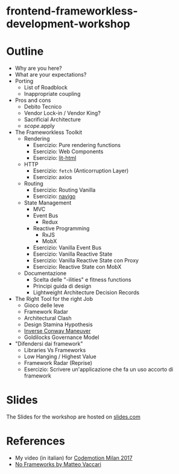 # frontend-frameworkless-development-workshop

# Outline
* Why are you here?
* What are your expectations?
* Porting
    * List of Roadblock
    * Inappropriate coupling
* Pros and cons
    * Debito Tecnico
    * Vendor Lock-in / Vendor King?
    * Sacrificial Architecture
    * $scope.$apply
* The Frameworkless Toolkit
    * Rendering
        * Esercizio: Pure rendering functions
        * Esercizio: Web Components
        * Esercizio: [lit-html](https://github.com/PolymerLabs/lit-html)
    * HTTP
        * Esercizio: `fetch` (Anticorruption Layer)
        * Esercizio: axios
    * Routing
        * Esercizio: Routing Vanilla
        * Esercizio: [navigo](https://github.com/krasimir/navigo)
    * State Management
        * MVC
        * Event Bus
            * Redux
        * Reactive Programming
            * RxJS
            * MobX
        * Esercizio: Vanilla Event Bus
        * Esercizio: Vanilla Reactive State
        * Esercizio: Vanilla Reactive State con Proxy
        * Esercizio: Reactive State con MobX
    * Documentazione
        * Scelta delle "-ilities" e fitness functions
        * Principi guida di design
        * Lightweight Architecture Decision Records
* The Right Tool for the right Job
    * Gioco delle leve
    * Framework Radar
    * Architectural Clash
    * Design Stamina Hypothesis
    * [Inverse Conway Maneuver](https://www.thoughtworks.com/radar/techniques/inverse-conway-maneuver)
    * Goldilocks Governance Model
* "Difendersi dai framework"
    * Libraries Vs Frameworks
    * Low Hanging / Highest Value
    * Framework Radar (Reprise)
    * Esercizio: Scrivere un'applicazione che fa un uso accorto di framework

# Slides

The Slides for the workshop are hosted on [slides.com](http://slides.com/francescostrazzullo/frameworkless-frontend-development-avanscoperta-2018)

# References
* My video (in italian) for [Codemotion Milan 2017 ](https://www.youtube.com/watch?v=cCj0OPWcDh8&feature=youtu.be)
* [No Frameworks by Matteo Vaccari](http://matteo.vaccari.name/blog/archives/1022)
    
